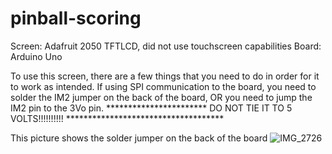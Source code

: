 # pinball-scoring

Screen: Adafruit 2050 TFTLCD, did not use touchscreen capabilities
Board: Arduino Uno

To use this screen, there are a few things that you need to do in order for it to work as intended. If using SPI communication to the board, you need to solder the IM2 jumper on the back of the board, OR you need to jump the IM2 pin to the 3Vo pin. 
*********************** DO NOT TIE IT TO 5 VOLTS!!!!!!!!!! ************************************

This picture shows the solder jumper on the back of the board
![IMG_2726](https://github.com/jbowens130/pinball-scoring/assets/158515070/776a726d-3063-467e-81fe-6541a9cb9f8f)


